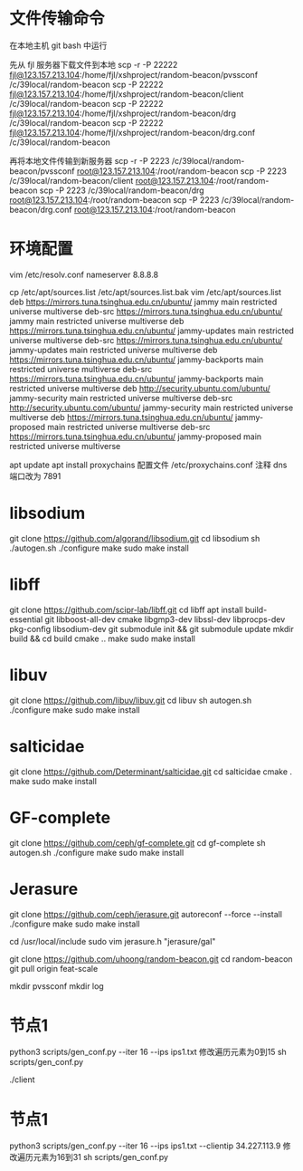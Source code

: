# 文件传输命令

在本地主机 git bash 中运行

先从 fjl 服务器下载文件到本地
scp -r -P 22222 fjl@123.157.213.104:/home/fjl/xshproject/random-beacon/pvssconf /c/39local/random-beacon
scp -P 22222 fjl@123.157.213.104:/home/fjl/xshproject/random-beacon/client /c/39local/random-beacon
scp -P 22222 fjl@123.157.213.104:/home/fjl/xshproject/random-beacon/drg /c/39local/random-beacon
scp -P 22222 fjl@123.157.213.104:/home/fjl/xshproject/random-beacon/drg.conf /c/39local/random-beacon

再将本地文件传输到新服务器
scp -r -P 2223 /c/39local/random-beacon/pvssconf root@123.157.213.104:/root/random-beacon
scp -P 2223 /c/39local/random-beacon/client root@123.157.213.104:/root/random-beacon
scp -P 2223 /c/39local/random-beacon/drg root@123.157.213.104:/root/random-beacon
scp -P 2223 /c/39local/random-beacon/drg.conf root@123.157.213.104:/root/random-beacon

# 环境配置
vim /etc/resolv.conf
    nameserver 8.8.8.8

cp /etc/apt/sources.list /etc/apt/sources.list.bak
vim /etc/apt/sources.list
    deb https://mirrors.tuna.tsinghua.edu.cn/ubuntu/ jammy main restricted universe multiverse
    deb-src https://mirrors.tuna.tsinghua.edu.cn/ubuntu/ jammy main restricted universe multiverse
    deb https://mirrors.tuna.tsinghua.edu.cn/ubuntu/ jammy-updates main restricted universe multiverse
    deb-src https://mirrors.tuna.tsinghua.edu.cn/ubuntu/ jammy-updates main restricted universe multiverse
    deb https://mirrors.tuna.tsinghua.edu.cn/ubuntu/ jammy-backports main restricted universe multiverse
    deb-src https://mirrors.tuna.tsinghua.edu.cn/ubuntu/ jammy-backports main restricted universe multiverse
    deb http://security.ubuntu.com/ubuntu/ jammy-security main restricted universe multiverse
    deb-src http://security.ubuntu.com/ubuntu/ jammy-security main restricted universe multiverse
    deb https://mirrors.tuna.tsinghua.edu.cn/ubuntu/ jammy-proposed main restricted universe multiverse
    deb-src https://mirrors.tuna.tsinghua.edu.cn/ubuntu/ jammy-proposed main restricted universe multiverse

apt update
apt install proxychains
    配置文件 /etc/proxychains.conf
    注释 dns
    端口改为 7891

# libsodium
git clone https://github.com/algorand/libsodium.git
cd libsodium
sh ./autogen.sh
./configure
make
sudo make install

# libff
git clone https://github.com/scipr-lab/libff.git
cd libff
apt install build-essential git libboost-all-dev cmake libgmp3-dev libssl-dev libprocps-dev pkg-config libsodium-dev
git submodule init && git submodule update
mkdir build && cd build
cmake ..
make
sudo make install

# libuv
git clone https://github.com/libuv/libuv.git
cd libuv
sh autogen.sh
./configure
make
sudo make install

# salticidae
git clone https://github.com/Determinant/salticidae.git
cd salticidae
cmake .
make
sudo make install

# GF-complete
git clone https://github.com/ceph/gf-complete.git
cd gf-complete
sh autogen.sh
./configure
make
sudo make install

# Jerasure
git clone https://github.com/ceph/jerasure.git
autoreconf --force --install
./configure
make
sudo make install

cd /usr/local/include
sudo vim jerasure.h
"jerasure/gal"


git clone https://github.com/uhoong/random-beacon.git
cd random-beacon
git pull origin feat-scale

mkdir pvssconf
mkdir log

# 节点1
python3 scripts/gen_conf.py --iter 16  --ips ips1.txt
修改遍历元素为0到15
sh scripts/gen_conf.py

./client

# 节点1
python3 scripts/gen_conf.py --iter 16  --ips ips1.txt --clientip 34.227.113.9
修改遍历元素为16到31
sh scripts/gen_conf.py